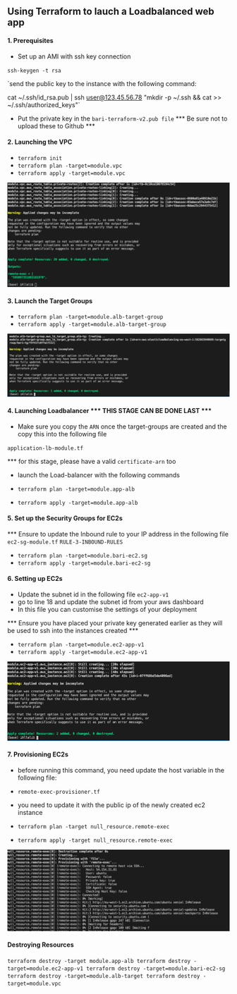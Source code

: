 ## Using Terraform to lauch a Loadbalanced web app

#### 1. Prerequisites

- Set up an AMI with ssh key connection

`ssh-keygen -t rsa`

`send the public key to the instance with the following command:

cat ~/.ssh/id_rsa.pub | ssh user@123.45.56.78 "mkdir -p ~/.ssh && cat >>  ~/.ssh/authorized_keys"`

- Put the private key in the `bari-terraform-v2.pub file`
*** Be sure not to upload these to Github ***

#### 2. Launching the VPC

- `terraform init`
- `terraform plan -target=module.vpc`
- `terraform apply -target=module.vpc`

![vpc](imagesmd/vpc.jpeg)


#### 3. Launch the Target Groups

- `terraform plan -target=module.alb-target-group`
- `terraform apply -target=module.alb-target-group`

![target-group](imagesmd/tg.jpeg)


#### 4. Launching Loadbalancer *** THIS STAGE CAN BE DONE LAST ***

- Make sure you copy the `ARN` once the target-groups are created and the copy this into the following file

`application-lb-module.tf`

*** for this stage, please have a valid `certificate-arn` too

- launch the Load-balancer with the following commands

- `terraform plan -target=module.app-alb`
- `terraform apply -target=module.app-alb`

#### 5. Set up the Security Groups for EC2s

*** Ensure to update the Inbound rule to your IP address in the following file
`ec2-sg-module.tf`
`RULE-3-INBOUND-RULES`

- `terraform plan -target=module.bari-ec2.sg`
- `terraform apply -target=module.bari-ec2-sg`

#### 6. Setting up EC2s

- Update the subnet id in the following file
`ec2-app-v1`
- go to line 18 and update the subnet id from your aws dashboard
- In this file you can customise the settings of your deployment

*** Ensure you have placed your private key generated earlier as they will be used to ssh into the instances created ***

- `terraform plan -target=module.ec2-app-v1`
- `terraform apply -target=module.ec2-app-v1`

![ec2](imagesmd/ec2.jpeg)


#### 7. Provisioning EC2s

- before running this command, you need update the host variable in the following file:
- `remote-exec-provisioner.tf`
- you need to update it with the public ip of the newly created ec2 instance

- `terraform plan -target null_resource.remote-exec`
- `terraform apply -target null_resource.remote-exec`

![ssh](imagesmd/ssh-connection.jpeg)


#### Destroying Resources 

`terraform destroy -target module.app-alb
terraform destroy -target=module.ec2-app-v1
terraform destroy -target=module.bari-ec2-sg
terraform destroy -target=module.alb-target
terraform destroy -target=module.vpc
`

